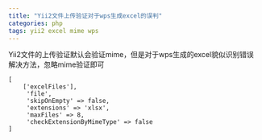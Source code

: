 ```yaml
---
title: "Yii2文件上传验证对于wps生成excel的误判"
categories: php
tags: yii2 excel mime wps
---
```


Yii2文件的上传验证默认会验证mime，但是对于wps生成的excel貌似识别错误
解决方法，忽略mime验证即可

```
[
    ['excelFiles'],
     'file',
     'skipOnEmpty' => false, 
     'extensions' => 'xlsx', 
     'maxFiles' => 8,
     'checkExtensionByMimeType' => false
]
```